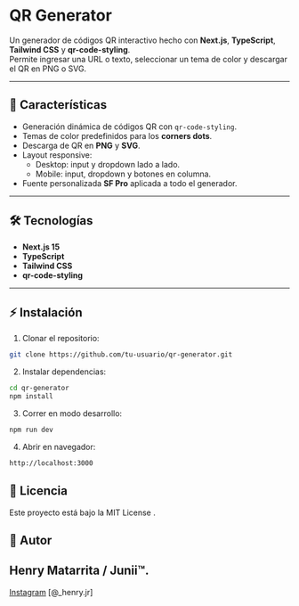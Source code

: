 # QR Generator

Un generador de códigos QR interactivo hecho con **Next.js**, **TypeScript**, **Tailwind CSS** y **qr-code-styling**.  
Permite ingresar una URL o texto, seleccionar un tema de color y descargar el QR en PNG o SVG.  

---

## 🚀 Características

- Generación dinámica de códigos QR con `qr-code-styling`.
- Temas de color predefinidos para los **corners dots**.
- Descarga de QR en **PNG** y **SVG**.
- Layout responsive:  
  - Desktop: input y dropdown lado a lado.  
  - Mobile: input, dropdown y botones en columna.
- Fuente personalizada **SF Pro** aplicada a todo el generador.

---

## 🛠 Tecnologías

- **Next.js 15**
- **TypeScript**
- **Tailwind CSS**
- **qr-code-styling**

---

## ⚡ Instalación

1. Clonar el repositorio:
```bash
git clone https://github.com/tu-usuario/qr-generator.git
```

2. Instalar dependencias:
```bash
cd qr-generator
npm install
```
3. Correr en modo desarrollo:
```bash
npm run dev
```
4. Abrir en navegador:
```bash
http://localhost:3000
```


## 📄 Licencia

Este proyecto está bajo la MIT License
.

## 👤 Autor
Henry Matarrita / Junii™.
---
[Instagram](https://instagram.com/_henry.jr) [@_henry.jr] 
